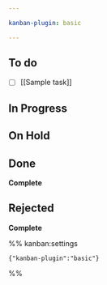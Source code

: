 ```yaml
---

kanban-plugin: basic

---
```


## To do

- [ ] [[Sample task]]


## In Progress



## On Hold



## Done

**Complete**


## Rejected

**Complete**




%% kanban:settings
```
{"kanban-plugin":"basic"}
```
%%